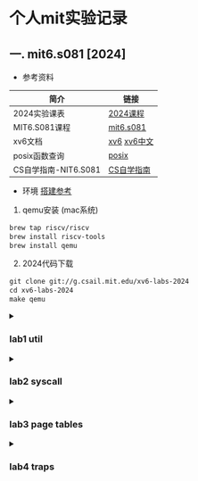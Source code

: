 # 个人mit实验记录

## 一. mit6.s081 [2024]

- 参考资料

| 简介            | 链接 |
|--------------------|--------------------------------------------|
| 2024实验课表              | [2024课程](https://pdos.csail.mit.edu/6.828/2024/schedule.html) |
| MIT6.S081课程            | [mit6.s081](https://mit-public-courses-cn-translatio.gitbook.io/mit6-s081) |
| xv6文档                  | [xv6](https://xv6-guide.github.io/xv6-riscv-book) [xv6中文](https://th0ar.gitbooks.io/xv6-chinese/content/content/chapter2.html)|
| posix函数查询             | [posix](https://man7.org/linux/man-pages/) |
| CS自学指南-NIT6.S081      | [CS自学指南](https://csdiy.wiki/%E6%93%8D%E4%BD%9C%E7%B3%BB%E7%BB%9F/MIT6.S081/) |

- 环境 [搭建参考](https://pdos.csail.mit.edu/6.S081/2024/tools.html)

1. qemu安装 (mac系统)
```
brew tap riscv/riscv
brew install riscv-tools
brew install qemu
```

2. 2024代码下载
``` git
git clone git://g.csail.mit.edu/xv6-labs-2024
cd xv6-labs-2024
make qemu
```

<details>
    <summary><h3>lab1 util</h3></summary>

- https://pdos.csail.mit.edu/6.828/2024/labs/util.html

#### 1. sleep (easy) [代码参考](./xv6-labs-2024/lab1:%20util/1.%20sleep/sleep.c)
```
调用sleep来实现休眠一定时间 实现在user/sleep.c
```

```
需要固定在Makefile文件下加入写好的 (后续就不在提示说明了 都需要添加)
UPROGS=\
    $U/_cat\
    ...
    $U/_zombie\
    $U/_sleep\

```

#### 2. pingpong (easy) [代码参考](./xv6-labs-2024/lab1:%20util/2.%20pingpong/pingpong.c)
```
使用管道 实现父子进程之间通信
1. 父进程发送数据给子进程
2. 子进程打印 printf("%d: received ping\n", getpid());
3. 子进程发送数据给父进程
4. 父进程打印 printf("%d: received pong\n", getpid());
实现在user/pingpong.c
```

- fork后 子进程默认复制父进程全部的文件描述符 需要分别各自关闭
![pingpong](./doc/mit6.s081/pingpong.png)

- [pipe](https://man7.org/linux/man-pages/man2/pipe.2.html)
- [fork](https://man7.org/linux/man-pages/man2/fork.2.html)
- [dup](https://man7.org/linux/man-pages/man2/dup.2.html)
- [getpid](https://man7.org/linux/man-pages/man2/getpid.2.html)
- [read](https://man7.org/linux/man-pages/man2/read.2.html)
- [write](https://man7.org/linux/man-pages/man2/write.2.html)
- [printf](https://man7.org/linux/man-pages/man3/fprintf.3.html)

```
    int pipe(int pipefd[2]);
    pipefd[0]读端文件描述符 pipefd[1]写端文件描述符

    pid_t fork(void);
    在父进程中返回子进程id
    在子进程中返回0确认自己是子进程
    返回-1表示错误

    int dup(int oldfd);
    成功 新建一个文件描述符 共享文件偏移和文件状态（不包括关闭)
    失败 返回-1

    pid_t getpid(void);
    回调用该函数的进程的进程ID

    ssize_t read(int fd, void buf[.count], size_t count);
    成功 返回count的字节数 遇到文件结尾会提前返回
    失败 返回-1

    ssize_t write(int fd, const void buf[.count], size_t count);
    成功 返回实际写入的字节数 可能小于count（缓冲区溢出等情况）为0表示没写入任何数据
    失败 返回-1

    int printf(const char *restrict format, ...);
    失败 返回一个负数
```

![pingpong](./doc/mit6.s081/pingpong2.jpeg)

#### 3. pingpong (moderate)/(hard) [代码参考](./xv6-labs-2024/lab1:%20util/3.%20primes/primes.c)

```
父进程给子进程发送[2,280]的数字 子进程筛掉并打印质数
实现在user/primes.c
```

![primes](./doc/mit6.s081/primes.png)

- Bell Labs and CSP Threads [参考地址](https://swtch.com/~rsc/thread/)
- [wait](https://man7.org/linux/man-pages/man2/wait.2.html)

```
sizeof
返回当前系统所占字节数 如sizeof(int)返回int类型占当前系统的字节数

pid_t wait(int *_Nullable wstatus);
wait(&wstatus)等价于waitpid(-1, &wstatus, 0)
pid = -1 表示等待任意一个子进程

true不是内置的单词 while(true)是错误的 要换while(1)

函数需要先声明在使用
如:
void handle();

int main(int argc, char const *argv[]) {
    handle();
}

void handle() {
}
```

![primes](./doc/mit6.s081/primes2.jpeg)

#### 4. find (moderate) [代码参考](./xv6-labs-2024/lab1:%20util/4.%20find/find.c)

```
实现find命令 参考user/ls.c文件
实现在user/find.c
```

- [open](https://man7.org/linux/man-pages/man2/open.2.html)
- [fstat](https://man7.org/linux/man-pages/man3/fstat.3p.html)
- [strcpy](https://man7.org/linux/man-pages/man3/strcpy.3.html)
- [memmove](https://man7.org/linux/man-pages/man3/memmove.3.html)
- [stat](https://man7.org/linux/man-pages/man2/stat.2.html)
- [strcmp](https://www.man7.org/linux/man-pages/man3/strcmp.3.html)

```
int open(const char *pathname, int flags, .../* mode_t mode */ );
成功 返回一个大于0的文件描述符

int fstat(int fildes, struct stat *buf);
成功：返回0，更新 st_uid、st_gid、st_size 和 st_mode 等字段 buf填充文件状态信息
常用字段 st_ino(文件inode编号) st_size(文件大小)

char *stpcpy(char *restrict dst, const char *restrict src);
将 src 所指向的字符串（包括字符串结束符 '\0'）复制到 dst 所指向的字符数组中

void *memmove(void dest[.n], const void src[.n], size_t n);
函数将 n 个字节从内存区域 src 复制到内存区域 dest

int stat(const char *restrict pathname,struct stat *restrict statbuf);
成功：返回0，statbuf填充有效数据

int strcmp(const char *s1, const char *s2);
0 s1=s2
>0 s1的字典序大于s2
<0 s1的字典序小于s2

struct dirent {
  ushort inum;
  char name[DIRSIZ];
};
目录也是一种特殊的文件 因此固定读dirent大小的文件就是遍历目录了

DIRSIZE默认为14大小 如果文件名超过14的话会截断
```

```
参考ls.c 如果文件名称匹配的情况就输出
如果是目录的话 就递归遍历
注意目录的拼接
// 假设path=. 下一级目录是a 则需要变成./a
strcpy(buf, path); // buf -> .
p = buf+strlen(buf);
*p = '/';
p++; // buf -> ./
memmove(p, de.name, DIRSIZ); // buf -> ./a
p[DIRSIZ] = 0; // 保证文件名格式 文件名要求是以\0结尾的
```

#### 5. xargs (moderate) [代码参考](./xv6-labs-2024/lab1:%20util/5.%20xargs/xargs.c)

```
xargs命令的作用就是将标准输入的内容转换为命令行参数
实现在user/xargs.c
find . b | sort
输出
./b

find . b | xargs sort
输出 ./b文件里面的内容排序
相当于sort ./b
```

```
使用如下命令当参考 (echo 1 ; echo 2) | xargs echo
输入是按\n分割的
传到标准输入中的内容是1\n2\n

字符的结束符是\0 因此收到1\n需要转成1\0去处理

main函数的argv中 0存储程序的名称 如0=xargs 1=echo
C字符串需要以\0结尾 但标准输入的原始字节流不包含\0 而是使用\n分割
如果输入里面有\n 则是0=\ 1=n 2=\n
```

- 标准输入的内容根据\n划分 然后依次执行
![xargs](./doc/mit6.s081/xargs.jpeg)

</details>

<details>
    <summary><h3>lab2 syscall</h3></summary>

- https://pdos.csail.mit.edu/6.828/2024/labs/syscall.html

#### gdb使用

- [在vscode上完美调试xv6指南](https://zhuanlan.zhihu.com/p/567525198)

#### 1. System call tracing (moderate) [代码参考](./xv6-labs-2024/lab2:%20syscall/1.%20system%20call%20tracing)
```
增加trace命令 打印进程ID、系统调用名称和返回值(保存在a0)
```
> **为什么用a0?**
>
> https://github.com/riscv-non-isa/riscv-elf-psabi-doc/blob/712449f8efcf6b3acd9e2a2a7ddfe89486317877/riscv-cc.adoc#integer-calling-convention

#### 2. attack xv6 (moderate) [代码参考](./xv6-labs-2024/lab2:%20syscall/2.%20attack%20xv6)

```
user/attack.c 中的secret最终分配到了那个页表上
```

- 参考文章 [attack xv6](https://nosae.top/posts/attack-xv6/)
- 查看日志 观察分配内存的0x0000000087f28000 最终是在第9页 [执行结果](./xv6-labs-2024/lab2:%20syscall/2.%20attack%20xv6/doc/执行结果.txt)

```
1. 按提示把页表清空部分都注释了
2. 根据页表的分配知道最终使用了那一块
```

</details>

<details>
    <summary><h3>lab3 page tables</h3></summary>

- https://pdos.csail.mit.edu/6.828/2024/labs/pgtbl.html

#### 1. Inspect a user-process page table (easy) [pte转pa](./xv6-labs-2024/lab3:%20page%20tables/1.%20Inspect%20a%20user-process%20page%20table)

```
打印pgtbltest进程的前10页和后10页的页表项并解释
```

| 标志位 | 位索引 | 名称（英文） | 作用描述 |
| --- | --- | --- | --- |
| PTE_V | 0 | Valid | 有效位 1:有效 0:无效|
| PTE_R | 1 | Read | 读权限 1:有效 0:无效|
| PTE_W | 2 | Write | 写权限 1:有效 0:无效 仅当PTE_V = 1时有效，需与PTE_R配合|
| PTE_X | 3 | Execute | 执行权限 置1允许将页面视为代码执行 用于区分代码和数据页面 |
| PTE_U | 4 | User | 控制用户态访问权限 1:允许用户态访问  |
| PTE_G | 5 | Global | 表示全局映射 置1表示该PTE对所有地址空间有效（xv6中忽略) |
| PTE_A | 6 | Accessed | 硬件置1表示页面被访问（读/写/取指）xv6中可用于页面替换优化 |
| PTE_D | 7 | Dirty | 硬件置1表示页面被写入（脏页 xv6中可用于写回策略或写时复制 |
| PTE_RSW | 8-9 | Reserved for Software | 保留给软件使用 xv6中可自定义（如用于写时复制或页面状态跟踪)|


- 参考文章 [理解 RISC-V 上的 xv6 中的页表](https://cs326-s25.cs.usfca.edu/guides/page-tables)

打印的结果
```
va 0x0 pte 0x21FCD85B pa 0x87F36000 perm 0x5B
va 0x1000 pte 0x21FD1417 pa 0x87F45000 perm 0x17
va 0x2000 pte 0x21FD1007 pa 0x87F44000 perm 0x7
va 0x3000 pte 0x21FD40D7 pa 0x87F50000 perm 0xD7
...
va 0xFFFFD000 pte 0x0 pa 0x0 perm 0x0
va 0xFFFFE000 pte 0x21FC8CC7 pa 0x87F23000 perm 0xC7
va 0xFFFFF000 pte 0x2000184B pa 0x80006000 perm 0x4B
```

解释说明
```
va: 虚拟地址 pte: 页表项 pa: 物理地址 perm: 权限位
如条目2
va 0x1000 pte 0x21FD1417 pa 0x87F45000 perm 0x17
0x21FD1417 = PPN(44) + Perm(10) = 0x87F45 + 0x17
0x17 = 00010111
位 0（V）：1 有效
位 1（R）：1 可读
位 2（W）：1 可写
位 3（X）：0 不可作为代码执行
位 4（U）：1 允许用户态访问
位 5（G）：0 非全局
位 6（A）：0 未访问
位 7（D）：0 未修改
```

#### 2. Speed up system calls (easy) [代码参考](./xv6-labs-2024/lab3:%20page%20tables/2.%20speed%20up%20system%20page%20calls)

```
调用pid的时候 从用户态调用 进程创建后 映射到USYSCALL (kernel.proc.c proc_pagetable函数)
存储一个usyscall结构体 初始化当前进程的pid (kernel.proc.c allocproc函数)
```

流程如下
1. allocproc 分配物理内存
2. proc_pagetable 创建虚拟地址和物理内存地址的映射关系
3. freeproc 释放进程资源并重置状态
4. proc_freepagetable 接触虚拟地址和物理内存地址的关系 经过如下流程释放页表的物理内存
proc_freepagetable -> uvmfree -> freewalk -> kfree((void*)pagetable);

#### 3. Print a page table (easy) [代码参考](./xv6-labs-2024/lab3:%20page%20tables/3.%20print%20a%20page%20table)

```
实现vmprint（kernel.vm.c文件中) 打印va（虚拟地址) pte(页表项) pa(物理地址)
```

默认没有测试 因此在exec.c中添加如下代码主动调用 make qemu时自动测试
```
int
exec(char *path, char **argv)
{ ...
  if (p->pid == 1) {
      vmprint(p->pagetable);  // 这会打印 init 进程的页表
  }
  return argc;
  ...
}
```

- 虚拟地址格式如下 可以使用PXSHIFT宏获取偏移
```
| VPN[2] (9 bits) | VPN[1] (9 bits) | VPN[0] (9 bits) | Page Offset (12 bits) |

vpn2（30-38位) vpn1 (21-29位) vpn0 (12-20位)
PXSHIFT宏 输入2输出30 输入1输出21 输入0输出12
```

#### 4. Use superpages (moderate)/(hard) [代码参考](./xv6-labs-2024/lab3:%20page%20tables/4.%20use%20superpages)

```
实现超级页 大小为2mb
```

- 2mb = 2的21次方 相当于VPN[1] + VPN[0] + Offset 即L1的pte直接指向超级页
- 修改pgtbltest的测试 单独支持超级页测试

```
make grade 测试失败的情况和解决方案
1. sbrkmuch失败
需要管理好超级页和普通页的申请和释放情况 主要问题是申请的最新是超级页 然后释放了普通页的处理
目前取巧 选择如下方案
申请超过50个超级页 （避免处理超级页不够的情况）
在sbrk函数上管理使用的超级页和普通页情况
2. 边界条件未考虑 trap了 根据提示处理0xd 0xf
```

![最终成绩](./doc/mit6.s081/lab3-result.png)
</details>


<details>
    <summary><h3>lab4 traps</h3></summary>

- https://pdos.csail.mit.edu/6.828/2024/labs/traps.html

#### 1. RISC-V assembly (easy) [内联和不内联的call.asm](./xv6-labs-2024/lab4:%20traps/1.%20risc-v%20assembly)

```
1. Which registers contain arguments to functions? For example, which register holds 13 in main's call to printf?
哪些寄存器包含函数的参数？例如，在 main 函数调用 printf 时，哪个寄存器保存的是 13？ (文件是/user/call.c)
```

```
2. Where is the call to function f in the assembly code for main? Where is the call to g? (Hint: the compiler may inline functions.)
在 main 函数的汇编代码中，对函数 f 的调用在哪里？对函数 g 的调用又在哪里？（提示：编译器可能会内联函数。）
```

```
3. At what address is the function printf located?
函数 printf 位于什么地址？
```

```
4. What value is in the register ra just after the jalr to printf in main?
在 main 中，紧接着 jalr 到 printf 之后，寄存器 ra 中的值是什么？
```

![riscv-abi](./doc/mit6.s081/riscv-abi.png)

- 图片来源: RSD架构 资源池 risc架构[转载] https://blog.51cto.com/u_16213722/8400291

```
make fs.img
在生成的./user/call.asm中发现是a2寄存器
```

![lab4-gdb.png](./doc/mit6.s081/lab4-gdb.png)

- 回答问题1-4
```
# 终端启动一个窗口A
make qemu-gdb
在一个窗口 直到出现 -gdb tcp::25501 (不一定端口是这个)

终端启动另一个窗口B

# 在本地启动GDB调试器
gdb

# 查看当前工作目录（确认文件路径是否正确）
pwd

# 加载需要调试的目标文件（此处为./user/_call）
file ./user/_call

# 切换到分割窗口布局（同时显示代码和命令行，方便调试）
layout split

# 在main函数入口处设置断点
b main

# 在窗口A运行
call

# 运行程序（程序会执行到main函数的断点处暂停）
c

# 查看./user/call.asm
b *0x34
c

# 执行当前汇编指令 如果是函数调用则会进入函数内部(不进入函数内部的话是ni) 单步执行汇编指令（Step Instruction）
si

# 查看当前寄存器的值情况
info r
可以观察到 a2 0xd 13 (问题1答案)

观察call.asm 发现没有显示 被内联了 （问题2答案)
可以取消内联 在makefile文件里面添加 -fno-inline
CFLAGS = -Wall -Werror -O -fno-inline -fno-omit-frame-pointer -ggdb -gdwarf-2
make clean后重新生成
顺序如下 jal	12 <f> -> 调用f函数 -> jal 0 <g> -> g函数

非内联的情况 (问题3答案)
jal	712 <printf>

x/3i 0x712
   0x712 <printf>:	addi	sp,sp,-96
   0x714 <printf+2>:	sd	ra,24(sp)
   0x716 <printf+4>:	sd	s0,16(sp)

i r ra (问题4答案)
    ra             0x46	0x46 <main+32>
最终执行main函数的如下 修改a0的值
46:	4501                	li	a0,0
```

```
5. Run the following code.
运行以下代码。
    nsigned int i = 0x00646c72;
	printf("H%x Wo%s", 57616, (char *) &i);
What is the output? Here's an ASCII table that maps bytes to characters.
输出是什么？ ascll表参考 https://www.asciitable.com/

The output depends on that fact that the RISC-V is little-endian. If the RISC-V were instead big-endian what would you set i to in order to yield the same output? Would you need to change 57616 to a different value?
输出取决于 RISC-V 是否采用小端模式。如果 RISC-V 采用大端模式，你会将 i 设置为多少才能得到相同的输出？ 你需要改变 57616 为不同的值？

0x64=d 0x6c=l 0x72=r 输出hello world 0x00是c字符串的结尾
大端的话 换一下位置 726c4600

```

- c99标准 https://www.open-std.org/jtc1/sc22/wg14/www/docs/n1256.pdf

```
6. In the following code, what is going to be printed after 'y='? (note: the answer is not a specific value.) Why does this happen?
在下面的代码中，打印的内容 'y=' ?（注意：答案不是一个具体的值。）为什么這樣會發生嗎？

printf("x=%d y=%d", 3);
y后面的值是获取的a2 这里没有指定的话 就未知了
c99标准里面说明是未定义的 如下文档 274页
If there are insufficient arguments for the format, the behavior is undefined.
```
</details>